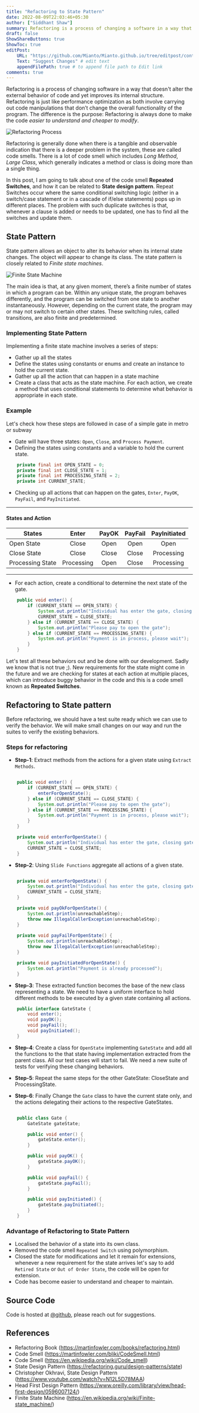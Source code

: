 ```yaml
---
title: "Refactoring to State Pattern"
date: 2022-08-09T22:03:46+05:30
author: ["Siddhant Shaw"]
summary: Refactoring is a process of changing a software in a way that doesn't alter the external behavior of code and yet improves its internal structure. In this post I am trying to explain how one of the bad code smell can be treated using State Patterns.
draft: false
ShowShareButtons: true
ShowToc: true
editPost:
    URL: "https://github.com/Mianto/Mianto.github.io/tree/editpost/content"
    Text: "Suggest Changes" # edit text
    appendFilePath: true # to append file path to Edit link
comments: true
---
```

Refactoring is a process of changing software in a way that doesn't alter the external behavior of code and yet improves its internal structure. Refactoring is just like performance optimization as both involve carrying out code manipulations that don’t change the overall functionality of the program. The difference is the purpose: Refactoring is always done to make the code _easier to understand and cheaper to modify_.

![Refactoring Process](../../../images/post/refactoring/refactoring_process.png)


Refactoring is generally done when there is a tangible and observable indication that there is a deeper problem in the system, these are called code smells. There is a lot of code smell which includes *Long Method*, *Large Class*, which generally indicates a method or class is doing more than a single thing.

In this post, I am going to talk about one of the code smell **Repeated Switches**, and how it can be related to **State design pattern**. Repeat Switches occur where the same conditional switching logic (either in a switch/case statement or in a cascade of if/else statements) pops up in different places. The problem with such duplicate switches is that, whenever a clause is added or needs to be updated, one has to find all the switches and update them.

## State Pattern 
State pattern allows an object to alter its behavior when its internal state changes. The object will appear to change its class. The state pattern is closely related to _Finite state machines_.

![Finite State Machine](../../../images/post/refactoring/state_machine.png)

The main idea is that, at any given moment, there’s a finite number of states in which a program can be. Within any unique state, the program behaves differently, and the program can be switched from one state to another instantaneously. However, depending on the current state, the program may or may not switch to certain other states. These switching rules, called transitions, are also finite and predetermined.

### Implementing State Pattern

Implementing a finite state machine involves a series of steps:
* Gather up all the states
* Define the states using constants or enums and create an instance to hold the current state.
* Gather up all the action that can happen in a state machine 
* Create a class that acts as the state machine. For each action, we create a method that uses conditional statements to determine what behavior is appropriate in each state.

### Example

Let's check how these steps are followed in case of a simple gate in metro or subway
* Gate will have three states: `Open`, `Close`, and `Process Payment`.
* Defining the states using constants and a variable to hold the current state.
```java
    private final int OPEN_STATE = 0;
    private final int CLOSE_STATE = 1;
    private final int PROCESSING_STATE = 2;
    private int CURRENT_STATE;
```
* Checking up all actions that can happen on the gates, `Enter`, `PayOK`, `PayFail`, and `PayInitiated`.
---
#### States and Action
| States             | Enter       | PayOK | PayFail    |PayInitiated   | 
| ------------------ |:-----------:|:-------:|:--------:|:-------------:|
| Open State         | Close       | Open  | Open       |   Open        |  
| Close State        | Close       | Close | Close      |   Processing  |
| Processing State   | Processing  | Open  | Close      |   Processing  |
---
* For each action, create a conditional to determine the next state of the gate.
```java
    public void enter() {
        if (CURRENT_STATE == OPEN_STATE) {
            System.out.println("Individual has enter the gate, closing gate");
            CURRENT_STATE = CLOSE_STATE;
        } else if (CURRENT_STATE == CLOSE_STATE) {
            System.out.println("Please pay to open the gate");
        } else if (CURRENT_STATE == PROCESSING_STATE) {
            System.out.println("Payment is in process, please wait");
        }
    }
```
Let's test all these behaviors out and be done with our development. Sadly we know that is not true ;). New requirements for the state might come in the future and we are checking for states at each action at multiple places, which can introduce buggy behavior in the code and this is a code smell known as **Repeated Switches**.

## Refactoring to State pattern

Before refactoring, we should have a test suite ready which we can use to verify the behavior. We will make small changes on our way and run the suites to verify the existing behaviors. 

### Steps for refactoring

* **Step-1**: Extract methods from the actions for a given state using `Extract Methods`.
```java

    public void enter() {
        if (CURRENT_STATE == OPEN_STATE) {
            enterForOpenState();
        } else if (CURRENT_STATE == CLOSE_STATE) {
            System.out.println("Please pay to open the gate");
        } else if (CURRENT_STATE == PROCESSING_STATE) {
            System.out.println("Payment is in process, please wait");
        }
    }

    private void enterForOpenState() {
        System.out.println("Individual has enter the gate, closing gate");
        CURRENT_STATE = CLOSE_STATE;
    }

``` 
* **Step-2**: Using `Slide Functions` aggregate all actions of a given state.
```java

    private void enterForOpenState() {
        System.out.println("Individual has enter the gate, closing gate");
        CURRENT_STATE = CLOSE_STATE;
    }

    private void payOkForOpenState() {
        System.out.println(unreachableStep);
        throw new IllegalCallerException(unreachableStep);
    }
    
    private void payFailForOpenState() {
        System.out.println(unreachableStep);
        throw new IllegalCallerException(unreachableStep);
    }

    private void payInitiatedForOpenState() {
        System.out.println("Payment is already processed");
    }

```
* **Step-3**: These extracted function becomes the base of the new class representing a state. We need to have a uniform interface to hold different methods to be executed by a given state containing all actions. 
```java
    public interface GateState {
        void enter();
        void payOK();
        void payFail();
        void payInitiated();
    }
```

* **Step-4**: Create a class for `OpenState` implementing `GateState` and add all the functions to the that state having implementation extracted from the parent class. All our test cases will start to fail. We need a new suite of tests for verifying these changing behaviors. 

* **Step-5**: Repeat the same steps for the other GateState: CloseState and ProcessingState.

* **Step-6**: Finally Change the `Gate` class to have the current state only, and the actions delegating their actions to the respective GateStates. 
```java

    public class Gate {
        GateState gateState;

        public void enter() {
            gateState.enter();
        }

        public void payOK() {
            gateState.payOK();
        }

        public void payFail() {
            gateState.payFail();
        }

        public void payInitiated() {
            gateState.payInitiated();
        }
    }
``` 

### Advantage of Refactoring to State Pattern

* Localised the behavior of a state into its own class.
* Removed the code smell `Repeated Switch` using polymorphism. 
* Closed the state for modifications and let it remain for extensions, whenever a new requirement for the state arrives let's say to add `Retired State` or `Out of Order State`, the code will be open for extension.
* Code has become easier to understand and cheaper to maintain.


## Source Code

Code is hosted at [@github](https://github.com/Mianto/refactoring-to-state-pattern), please reach out for suggestions.


## References
* Refactoring Book (https://martinfowler.com/books/refactoring.html)
* Code Smell (https://martinfowler.com/bliki/CodeSmell.html)
* Code Smell (https://en.wikipedia.org/wiki/Code_smell)
* State Design Pattern (https://refactoring.guru/design-patterns/state)
* Christopher Okhravi, State Design Pattern (https://www.youtube.com/watch?v=N12L5D78MAA)
* Head First Design Pattern (https://www.oreilly.com/library/view/head-first-design/0596007124/)
* Finite State Machine (https://en.wikipedia.org/wiki/Finite-state_machine/)
